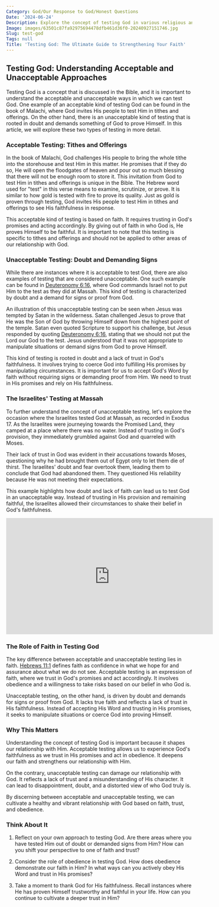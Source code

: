 ```yaml
---
Category: God/Our Response to God/Honest Questions
Date: '2024-06-24'
Description: Explore the concept of testing God in various religious and philosophical contexts. Understand the implications, beliefs, and debates surrounding the idea of testing the divine in this thought-provoking article.
Image: images/63501c87fa92975694478dfb461d36f0-20240927151746.jpg
Slug: test-god
Tags: null
Title: 'Testing God: The Ultimate Guide to Strengthening Your Faith'
---
```


## Testing God: Understanding Acceptable and Unacceptable Approaches

Testing God is a concept that is discussed in the Bible, and it is important to understand the acceptable and unacceptable ways in which we can test God. One example of an acceptable kind of testing God can be found in the book of Malachi, where God invites His people to test Him in tithes and offerings. On the other hand, there is an unacceptable kind of testing that is rooted in doubt and demands something of God to prove Himself. In this article, we will explore these two types of testing in more detail.

### Acceptable Testing: Tithes and Offerings

In the book of Malachi, God challenges His people to bring the whole tithe into the storehouse and test Him in this matter. He promises that if they do so, He will open the floodgates of heaven and pour out so much blessing that there will not be enough room to store it. This invitation from God to test Him in tithes and offerings is unique in the Bible. The Hebrew word used for "test" in this verse means to examine, scrutinize, or prove. It is similar to how gold is tested with fire to prove its quality. Just as gold is proven through testing, God invites His people to test Him in tithes and offerings to see His faithfulness in response.

This acceptable kind of testing is based on faith. It requires trusting in God's promises and acting accordingly. By giving out of faith in who God is, He proves Himself to be faithful. It is important to note that this testing is specific to tithes and offerings and should not be applied to other areas of our relationship with God.

### Unacceptable Testing: Doubt and Demanding Signs

While there are instances where it is acceptable to test God, there are also examples of testing that are considered unacceptable. One such example can be found in [Deuteronomy 6:16](https://www.bibleref.com/Deuteronomy/6/Deuteronomy-6-16.html), where God commands Israel not to put Him to the test as they did at Massah. This kind of testing is characterized by doubt and a demand for signs or proof from God.

An illustration of this unacceptable testing can be seen when Jesus was tempted by Satan in the wilderness. Satan challenged Jesus to prove that He was the Son of God by throwing Himself down from the highest point of the temple. Satan even quoted Scripture to support his challenge, but Jesus responded by quoting [Deuteronomy 6:16](https://www.bibleref.com/Deuteronomy/6/Deuteronomy-6-16.html), stating that we should not put the Lord our God to the test. Jesus understood that it was not appropriate to manipulate situations or demand signs from God to prove Himself.

This kind of testing is rooted in doubt and a lack of trust in God's faithfulness. It involves trying to coerce God into fulfilling His promises by manipulating circumstances. It is important for us to accept God's Word by faith without requiring signs or demanding proof from Him. We need to trust in His promises and rely on His faithfulness.

### The Israelites' Testing at Massah

To further understand the concept of unacceptable testing, let's explore the occasion where the Israelites tested God at Massah, as recorded in Exodus 17. As the Israelites were journeying towards the Promised Land, they camped at a place where there was no water. Instead of trusting in God's provision, they immediately grumbled against God and quarreled with Moses.

Their lack of trust in God was evident in their accusations towards Moses, questioning why he had brought them out of Egypt only to let them die of thirst. The Israelites' doubt and fear overtook them, leading them to conclude that God had abandoned them. They questioned His reliability because He was not meeting their expectations.

This example highlights how doubt and lack of faith can lead us to test God in an unacceptable way. Instead of trusting in His provision and remaining faithful, the Israelites allowed their circumstances to shake their belief in God's faithfulness.


<iframe width="560" height="315" src="https://www.youtube.com/embed/0OaCeSsW1Ik" frameborder="0" allow="autoplay; encrypted-media" allowfullscreen></iframe>


### The Role of Faith in Testing God

The key difference between acceptable and unacceptable testing lies in faith. [Hebrews 11:1](https://www.bibleref.com/Hebrews/11/Hebrews-11-1.html) defines faith as confidence in what we hope for and assurance about what we do not see. Acceptable testing is an expression of faith, where we trust in God's promises and act accordingly. It involves obedience and a willingness to take risks based on our belief in who God is.

Unacceptable testing, on the other hand, is driven by doubt and demands for signs or proof from God. It lacks true faith and reflects a lack of trust in His faithfulness. Instead of accepting His Word and trusting in His promises, it seeks to manipulate situations or coerce God into proving Himself.

### Why This Matters

Understanding the concept of testing God is important because it shapes our relationship with Him. Acceptable testing allows us to experience God's faithfulness as we trust in His promises and act in obedience. It deepens our faith and strengthens our relationship with Him.

On the contrary, unacceptable testing can damage our relationship with God. It reflects a lack of trust and a misunderstanding of His character. It can lead to disappointment, doubt, and a distorted view of who God truly is.

By discerning between acceptable and unacceptable testing, we can cultivate a healthy and vibrant relationship with God based on faith, trust, and obedience.

### Think About It

1. Reflect on your own approach to testing God. Are there areas where you have tested Him out of doubt or demanded signs from Him? How can you shift your perspective to one of faith and trust?

2. Consider the role of obedience in testing God. How does obedience demonstrate our faith in Him? In what ways can you actively obey His Word and trust in His promises?

3. Take a moment to thank God for His faithfulness. Recall instances where He has proven Himself trustworthy and faithful in your life. How can you continue to cultivate a deeper trust in Him?